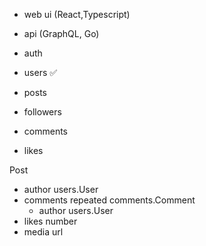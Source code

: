 - web ui (React,Typescript)
- api (GraphQL, Go)

- auth
- users ✅
- posts
- followers
- comments
- likes

Post

- author users.User
- comments repeated comments.Comment
  - author users.User
- likes number
- media url
